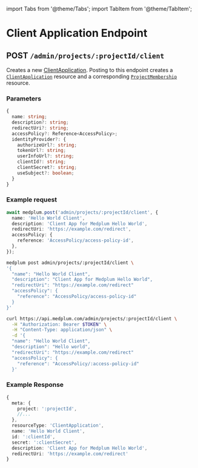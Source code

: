 import Tabs from '@theme/Tabs';
import TabItem from '@theme/TabItem';

# Client Application Endpoint

## POST `/admin/projects/:projectId/client`

Creates a new [ClientApplication](/docs/api/fhir/medplum/clientapplication). Posting to this endpoint creates a [`ClientApplication`](/docs/api/fhir/medplum/clientapplication) resource and a corresponding [`ProjectMembership`](/docs/api/fhir/medplum/projectmembership) resource.

### Parameters

```ts
{
  name: string;
  description?: string;
  redirectUri?: string;
  accessPolicy?: Reference<AccessPolicy>;
  identityProvider?: {
    authorizeUrl?: string;
    tokenUrl?: string;
    userInfoUrl?: string;
    clientId?: string;
    clientSecret?: string;
    useSubject?: boolean;
  }
}
```

### Example request

<Tabs groupId="language">
  <TabItem value="ts" label="Typescript">

```ts
await medplum.post('admin/projects/:projectId/client', {
  name: 'Hello World Client',
  description: 'Client App for Medplum Hello World',
  redirectUri: 'https://example.com/redirect',
  accessPolicy: {
    reference: 'AccessPolicy/access-policy-id',
  },
});
```

  </TabItem>
  <TabItem value="cli" label="CLI">

```bash
medplum post admin/projects/:projectId/client \
'{
  "name": "Hello World Client",
  "description": "Client App for Medplum Hello World",
  "redirectUri": "https://example.com/redirect"
  "accessPolicy": {
    "reference": "AccessPolicy/access-policy-id"
  }
}'
```

  </TabItem>
  <TabItem value="curl" label="cURL">

```bash
curl https://api.medplum.com/admin/projects/:projectId/client \
  -H "Authorization: Bearer $TOKEN" \
  -H "Content-Type: application/json" \
  -d '{
  "name": "Hello World Client",
  "description": "Hello world",
  "redirectUri": "https://example.com/redirect"
  "accessPolicy": {
    "reference": "AccessPolicy/:access-policy-id"
  }'
```

  </TabItem>
</Tabs>

### Example Response

```ts
{
  meta: {
    project: ':projectId',
    //...
  },
  resourceType: 'ClientApplication',
  name: 'Hello World Client',
  id: ':clientId',
  secret: ':clientSecret',
  description: 'Client App for Medplum Hello World',
  redirectUri: 'https://example.com/redirect'
}
```
